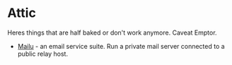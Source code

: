 # Attic

Heres things that are half baked or don't work anymore. Caveat Emptor.

* [Mailu](mailu) - an email service suite. Run a private mail server connected to a public relay host.
